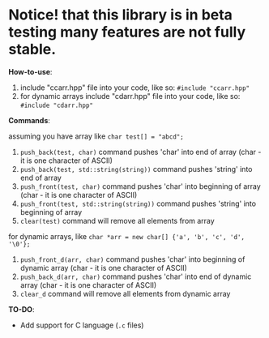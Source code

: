 # Notice! that this library is in beta testing many features are not fully stable.

**How-to-use**:
1. include "ccarr.hpp" file into your code, like so: `#include "ccarr.hpp"`
2. for dynamic arrays include "cdarr.hpp" file into your code, like so: `#include "cdarr.hpp"`

**Commands**:

assuming you have array like `char test[] = "abcd";`
1. `push_back(test, char)` command pushes 'char' into end of array (char - it is one character of ASCII)
2. `push_back(test, std::string(string))` command pushes 'string' into end of array
3. `push_front(test, char)` command pushes 'char' into beginning of array (char - it is one character of ASCII)
4. `push_front(test, std::string(string))` command pushes 'string' into beginning of array
5. `clear(test)` command will remove all elements from array

for dynamic arrays, like `char *arr = new char[] {'a', 'b', 'c', 'd', '\0'};`   
1. `push_front_d(arr, char)` command pushes 'char' into beginning of dynamic array (char - it is one character of ASCII)
2. `push_back_d(arr, char)` command pushes 'char' into end of dynamic array (char - it is one character of ASCII)
3. `clear_d` command will remove all elements from dynamic array

**TO-DO**:
* Add support for C language (`.c` files)
